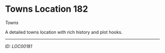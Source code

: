 # Towns Location 182

*Towns*

A detailed towns location with rich history and plot hooks.

---
*ID: LOC00181*